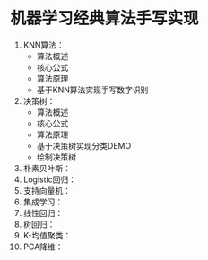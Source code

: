 # 机器学习经典算法手写实现
1. KNN算法：
    - 算法概述
    - 核心公式
    - 算法原理
    - 基于KNN算法实现手写数字识别
2. 决策树：
    - 算法概述
    - 核心公式
    - 算法原理
    - 基于决策树实现分类DEMO
    - 绘制决策树
3. 朴素贝叶斯：
4. Logistic回归：
5. 支持向量机：
6. 集成学习：
7. 线性回归：
8. 树回归：
9. K-均值聚类：
10. PCA降维：
